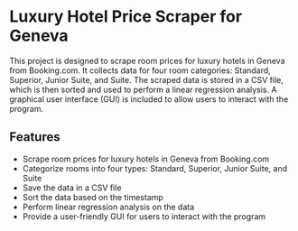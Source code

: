 # Luxury Hotel Price Scraper for Geneva

This project is designed to scrape room prices for luxury hotels in Geneva from Booking.com. It collects data for four room categories: Standard, Superior, Junior Suite, and Suite. The scraped data is stored in a CSV file, which is then sorted and used to perform a linear regression analysis. A graphical user interface (GUI) is included to allow users to interact with the program.

## Features

- Scrape room prices for luxury hotels in Geneva from Booking.com
- Categorize rooms into four types: Standard, Superior, Junior Suite, and Suite
- Save the data in a CSV file
- Sort the data based on the timestamp
- Perform linear regression analysis on the data
- Provide a user-friendly GUI for users to interact with the program
